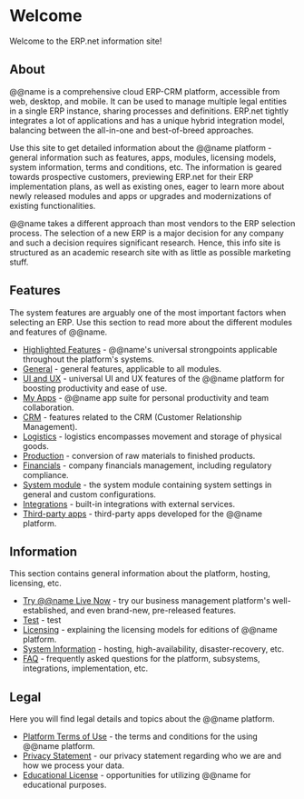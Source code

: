 # Welcome

Welcome to the ERP.net information site!

## About

@@name is a comprehensive cloud ERP-CRM platform, accessible from web, desktop, and mobile.
It can be used to manage multiple legal entities in a single ERP instance, sharing processes and definitions.
ERP.net tightly integrates a lot of applications and has a unique hybrid integration model, balancing between the all-in-one and best-of-breed approaches.

Use this site to get detailed information about the @@name platform - general information such as features, apps, modules, licensing models, system information, terms and conditions, etc.
The information is geared towards prospective customers, previewing ERP.net for their ERP implementation plans, as well as existing ones, eager to learn more about newly released modules and apps or upgrades and modernizations of existing functionalities.

@@name takes a different approach than most vendors to the ERP selection process.
The selection of a new ERP is a major decision for any company and such a decision requires significant research.
Hence, this info site is structured as an academic research site with as little as possible marketing stuff.

## Features

The system features are arguably one of the most important factors when selecting an ERP.
Use this section to read more about the different modules and features of @@name.

* [Highlighted Features](~/features/highlights.md) - @@name's universal strongpoints applicable throughout the platform's systems.
* [General](~/features/general/index.md) - general features, applicable to all modules.
* [UI and UX](~/features/ui-ux-features/index.md) - universal UI and UX features of the @@name platform for boosting productivity and ease of use.
* [My Apps](~/features/my-apps/index.md) - @@name app suite for personal productivity and team collaboration.
* [CRM](~/features/crm/index.md) - features related to the CRM (Customer Relationship Management).
* [Logistics](~/features/logistics/index.md) - logistics encompasses movement and storage of physical goods.
* [Production](~/features/production/index.md) - conversion of raw materials to finished products.
* [Financials](~/features/financials/index.md) - company financials management, including regulatory compliance.
* [System module](~/features/system/index.md) - the system module containing system settings in general and custom configurations.
* [Integrations](~/features/integrations/index.md) - built-in integrations with external services.
* [Third-party apps](~/features/third-party-apps/index.md) - third-party apps developed for the @@name platform.

## Information

This section contains general information about the platform, hosting, licensing, etc.

* [Try @@name Live Now](~/information/try-our-system.md) - try our business management platform's well-established, and even brand-new, pre-released features.
* [Test](~/information/testing-purposes/index.md) - test
* [Licensing](~/information/licensing/index.md) - explaining the licensing models for editions of @@name platform.
* [System Information](~/information/system-information/index.md) - hosting, high-availability, disaster-recovery, etc.
* [FAQ](~/information/faq/index.md) - frequently asked questions for the platform, subsystems, integrations, implementation, etc.

## Legal

Here you will find legal details and topics about the @@name platform.

* [Platform Terms of Use](~/legal/platform-terms-of-use.md) - the terms and conditions for the using @@name platform.
* [Privacy Statement](~/legal/privacy.md) - our privacy statement regarding who we are and how we process your data.
* [Educational License](~/legal/educational-license.md) - opportunities for utilizing @@name for educational purposes.
